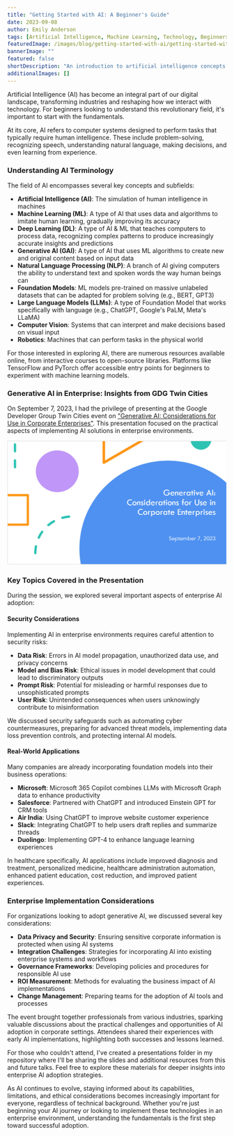 ```yaml
---
title: "Getting Started with AI: A Beginner's Guide"
date: 2023-09-08
author: Emily Anderson
tags: [Artificial Intelligence, Machine Learning, Technology, Beginners, Enterprise AI, Generative AI Enterprise, GDG Twin Cities]
featuredImage: /images/blog/getting-started-with-ai/getting-started-with-ai-featured.jpg
bannerImage: ""
featured: false
shortDescription: "An introduction to artificial intelligence concepts for beginners, including insights from my GDG Twin Cities presentation on enterprise AI adoption"
additionalImages: []
---
```

Artificial Intelligence (AI) has become an integral part of our digital landscape, transforming industries and reshaping how we interact with technology. For beginners looking to understand this revolutionary field, it's important to start with the fundamentals.

At its core, AI refers to computer systems designed to perform tasks that typically require human intelligence. These include problem-solving, recognizing speech, understanding natural language, making decisions, and even learning from experience.

### Understanding AI Terminology

The field of AI encompasses several key concepts and subfields:

*   **Artificial Intelligence (AI)**: The simulation of human intelligence in machines
*   **Machine Learning (ML)**: A type of AI that uses data and algorithms to imitate human learning, gradually improving its accuracy
*   **Deep Learning (DL)**: A type of AI &amp; ML that teaches computers to process data, recognizing complex patterns to produce increasingly accurate insights and predictions
*   **Generative AI (GAI)**: A type of AI that uses ML algorithms to create new and original content based on input data
*   **Natural Language Processing (NLP)**: A branch of AI giving computers the ability to understand text and spoken words the way human beings can
*   **Foundation Models**: ML models pre-trained on massive unlabeled datasets that can be adapted for problem solving (e.g., BERT, GPT3)
*   **Large Language Models (LLMs)**: A type of Foundation Model that works specifically with language (e.g., ChatGPT, Google's PaLM, Meta's LLaMA)
*   **Computer Vision**: Systems that can interpret and make decisions based on visual input
*   **Robotics**: Machines that can perform tasks in the physical world

For those interested in exploring AI, there are numerous resources available online, from interactive courses to open-source libraries. Platforms like TensorFlow and PyTorch offer accessible entry points for beginners to experiment with machine learning models.

### Generative AI in Enterprise: Insights from GDG Twin Cities

On September 7, 2023, I had the privilege of presenting at the Google Developer Group Twin Cities event on ["Generative AI: Considerations for Use in Corporate Enterprises"](https://gdg.community.dev/events/details/google-gdg-twin-cities-presents-generative-ai-considerations-for-use-in-corporate-enterprises/). This presentation focused on the practical aspects of implementing AI solutions in enterprise environments.

![GDG Twin Cities Presentation on Generative AI in Enterprise](images/blog/gen-ai-enterprise/gen-ai-enterprise-featured.jpg)

### Key Topics Covered in the Presentation

During the session, we explored several important aspects of enterprise AI adoption:

#### Security Considerations

Implementing AI in enterprise environments requires careful attention to security risks:

*   **Data Risk**: Errors in AI model propagation, unauthorized data use, and privacy concerns
*   **Model and Bias Risk**: Ethical issues in model development that could lead to discriminatory outputs
*   **Prompt Risk**: Potential for misleading or harmful responses due to unsophisticated prompts
*   **User Risk**: Unintended consequences when users unknowingly contribute to misinformation

We discussed security safeguards such as automating cyber countermeasures, preparing for advanced threat models, implementing data loss prevention controls, and protecting internal AI models.

#### Real-World Applications

Many companies are already incorporating foundation models into their business operations:

*   **Microsoft**: Microsoft 365 Copilot combines LLMs with Microsoft Graph data to enhance productivity
*   **Salesforce**: Partnered with ChatGPT and introduced Einstein GPT for CRM tools
*   **Air India**: Using ChatGPT to improve website customer experience
*   **Slack**: Integrating ChatGPT to help users draft replies and summarize threads
*   **Duolingo**: Implementing GPT-4 to enhance language learning experiences

In healthcare specifically, AI applications include improved diagnosis and treatment, personalized medicine, healthcare administration automation, enhanced patient education, cost reduction, and improved patient experiences.

### Enterprise Implementation Considerations

For organizations looking to adopt generative AI, we discussed several key considerations:

*   **Data Privacy and Security**: Ensuring sensitive corporate information is protected when using AI systems
*   **Integration Challenges**: Strategies for incorporating AI into existing enterprise systems and workflows
*   **Governance Frameworks**: Developing policies and procedures for responsible AI use
*   **ROI Measurement**: Methods for evaluating the business impact of AI implementations
*   **Change Management**: Preparing teams for the adoption of AI tools and processes

The event brought together professionals from various industries, sparking valuable discussions about the practical challenges and opportunities of AI adoption in corporate settings. Attendees shared their experiences with early AI implementations, highlighting both successes and lessons learned.

For those who couldn't attend, I've created a presentations folder in my repository where I'll be sharing the slides and additional resources from this and future talks. Feel free to explore these materials for deeper insights into enterprise AI adoption strategies.

As AI continues to evolve, staying informed about its capabilities, limitations, and ethical considerations becomes increasingly important for everyone, regardless of technical background. Whether you're just beginning your AI journey or looking to implement these technologies in an enterprise environment, understanding the fundamentals is the first step toward successful adoption.